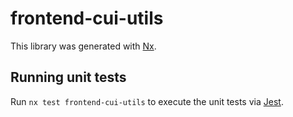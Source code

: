 # frontend-cui-utils

This library was generated with [Nx](https://nx.dev).

## Running unit tests

Run `nx test frontend-cui-utils` to execute the unit tests via [Jest](https://jestjs.io).
